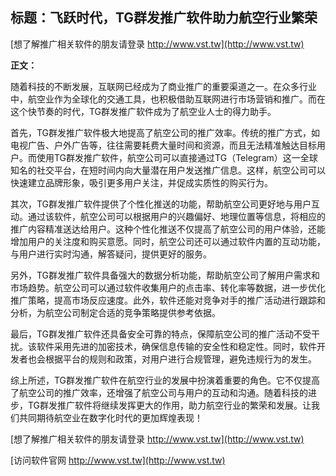 ## **标题：飞跃时代，TG群发推广软件助力航空行业繁荣**

[想了解推广相关软件的朋友请登录 http://www.vst.tw](http://www.vst.tw)

**正文：**

随着科技的不断发展，互联网已经成为了商业推广的重要渠道之一。在众多行业中，航空业作为全球化的交通工具，也积极借助互联网进行市场营销和推广。而在这个快节奏的时代，TG群发推广软件成为了航空业人士的得力助手。

首先，TG群发推广软件极大地提高了航空公司的推广效率。传统的推广方式，如电视广告、户外广告等，往往需要耗费大量时间和资源，而且无法精准触达目标用户。而使用TG群发推广软件，航空公司可以直接通过TG（Telegram）这一全球知名的社交平台，在短时间内向大量潜在用户发送推广信息。这样，航空公司可以快速建立品牌形象，吸引更多用户关注，并促成实质性的购买行为。

其次，TG群发推广软件提供了个性化推送的功能，帮助航空公司更好地与用户互动。通过该软件，航空公司可以根据用户的兴趣偏好、地理位置等信息，将相应的推广内容精准送达给用户。这种个性化推送不仅提高了航空公司的用户体验，还能增加用户的关注度和购买意愿。同时，航空公司还可以通过软件内置的互动功能，与用户进行实时沟通，解答疑问，提供更好的服务。

另外，TG群发推广软件具备强大的数据分析功能，帮助航空公司了解用户需求和市场趋势。航空公司可以通过软件收集用户的点击率、转化率等数据，进一步优化推广策略，提高市场反应速度。此外，软件还能对竞争对手的推广活动进行跟踪和分析，为航空公司制定合适的竞争策略提供参考依据。

最后，TG群发推广软件还具备安全可靠的特点，保障航空公司的推广活动不受干扰。该软件采用先进的加密技术，确保信息传输的安全性和稳定性。同时，软件开发者也会根据平台的规则和政策，对用户进行合规管理，避免违规行为的发生。

综上所述，TG群发推广软件在航空行业的发展中扮演着重要的角色。它不仅提高了航空公司的推广效率，还增强了航空公司与用户的互动和沟通。随着科技的进步，TG群发推广软件将继续发挥更大的作用，助力航空行业的繁荣和发展。让我们共同期待航空业在数字化时代的更加辉煌表现！

[想了解推广相关软件的朋友请登录 http://www.vst.tw](http://www.vst.tw)


[访问软件官网 http://www.vst.tw](http://www.vst.tw)

